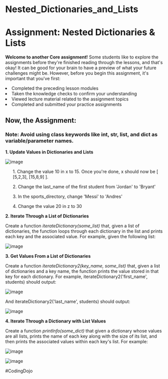 # Nested_Dictionaries_and_Lists

<h1>Assignment: Nested Dictionaries & Lists</h1>

<b>Welcome to another Core assignment!</b> Some students like to explore the assignments before they're finished reading through the lessons, and that's okay! It can be good for your brain to have a preview of what your future challenges might be. However, before you begin this assignment, it's important that you've first:<br>

<li>Completed the preceding lesson modules</li>
<li>Taken the knowledge checks to confirm your understanding</li>
<li>Viewed lecture material related to the assignment topics</li>
<li>Completed and submitted your practice assignments</li>

<h2>Now, the Assignment:</h2>
<h3>Note: Avoid using class keywords like int, str, list, and dict as variable/parameter names.</h3>

<b>1. Update Values in Dictionaries and Lists</b>

![image](https://github.com/theJames-CE/Nested_Dictionaries_and_Lists/assets/124546382/264279a1-ee24-4e3c-8cad-08de26273cae)

<ol>1. Change the value 10 in x to 15. Once you're done, x should now be [ [5,2,3], [15,8,9] ].</ol>
<ol>2. Change the last_name of the first student from 'Jordan' to 'Bryant'</ol>
<ol>3. In the sports_directory, change 'Messi' to 'Andres'</ol>
<ol>4. Change the value 20 in z to 30</ol>

<b>2. Iterate Through a List of Dictionaries</b>

Create a function <i>iterateDictionary(some_list)</i> that, given a list of dictionaries, the function loops through each dictionary in the list and prints each key and the associated value. For example, given the following list:

![image](https://github.com/theJames-CE/Nested_Dictionaries_and_Lists/assets/124546382/27654a37-af43-411a-826f-4abb09949afe)

<b>3. Get Values From a List of Dictionaries</b>

Create a function <i>iterateDictionary2(key_name, some_list)</i> that, given a list of dictionaries and a key name, the function prints the value stored in that key for each dictionary. For example, iterateDictionary2('first_name', students) should output:

![image](https://github.com/theJames-CE/Nested_Dictionaries_and_Lists/assets/124546382/cbd7eae5-3245-4e8d-a4a3-896b721aa894)

And iterateDictionary2('last_name', students) should output:

![image](https://github.com/theJames-CE/Nested_Dictionaries_and_Lists/assets/124546382/99196c13-5f72-4f72-8c4b-8de6a5323d71)

<b>4. Iterate Through a Dictionary with List Values</b>

Create a function <i>printInfo(some_dict)</i> that given a dictionary whose values are all lists, prints the name of each key along with the size of its list, and then prints the associated values within each key's list. For example:

![image](https://github.com/theJames-CE/Nested_Dictionaries_and_Lists/assets/124546382/68049d52-d019-45e4-9c68-06de0344bb99)

![image](https://github.com/theJames-CE/Nested_Dictionaries_and_Lists/assets/124546382/27bd2baa-04d0-49c0-b38c-4ef0483968e3)

#CodingDojo
